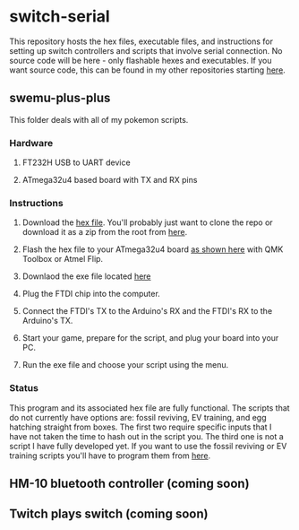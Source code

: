 # switch-serial

This repository hosts the hex files, executable files, and instructions for setting up switch controllers and scripts that involve serial connection. No source code will be here - only flashable hexes and executables. If you want source code, this can be found in my other repositories starting [here](https://github.com/ironandstee1/swemu-plus-plus). 

## swemu-plus-plus

This folder deals with all of my pokemon scripts. 

### Hardware

1. FT232H USB to UART device

1. ATmega32u4 based board with TX and RX pins

### Instructions

1. Download the [hex file](https://github.com/ironandstee1/switch-serial/blob/master/swemu-plus-plus/swemuplusplus.hex). You'll probably just want to clone the repo or download it as a zip from the root from [here](https://github.com/ironandstee1/switch-serial). 

1. Flash the hex file to your ATmega32u4 board [as shown here](https://youtu.be/TzfHGD3JPSo) with QMK Toolbox or Atmel Flip. 

1. Downlaod the exe file located [here](https://github.com/ironandstee1/switch-serial/blob/master/swemu-plus-plus/SwemuMenu.exe)

1. Plug the FTDI chip into the computer. 

1. Connect the FTDI's TX to the Arduino's RX and the FTDI's RX to the Arduino's TX. 

1. Start your game, prepare for the script, and plug your board into your PC.

1. Run the exe file and choose your script using the menu. 

### Status

This program and its associated hex file are fully functional. The scripts that do not currently have options are: fossil reviving, EV training, and egg hatching straight from boxes. The first two require specific inputs that I have not taken the time to hash out in the script you. The third one is not a script I have fully developed yet. If you want to use the fossil reviving or EV training scripts you'll have to program them from [here](https://github.com/ironandstee1/swemu-plus-plus). 

## HM-10 bluetooth controller (coming soon)

## Twitch plays switch (coming soon)
